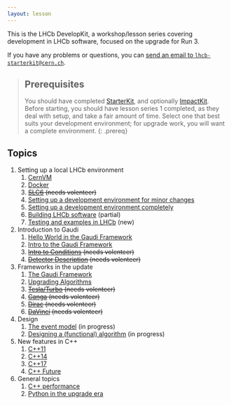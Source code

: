 ```yaml
---
layout: lesson
---
```


This is the LHCb DevelopKit, a workshop/lesson series covering development in LHCb software, focused on the upgrade for Run 3.

If you have any problems or questions, you can [send an email to
`lhcb-starterkit@cern.ch`](mailto:lhcb-starterkit@cern.ch).

> ## Prerequisites
>
> You should have completed [StarterKit](https://lhcb.github.io/first-analysis-steps/), and optionally [ImpactKit](https://lhcb.github.io/second-analysis-steps/). Before starting, you should have lesson series 1 completed, as they deal with setup, and take a fair amount of time. Select one that best suits your development environment; for upgrade work, you will want a complete environment.
{: .prereq}

## Topics

1. Setting up a local LHCb environment
    1. [CernVM](01a-cernvm)
    2. [Docker](01b-docker)
    3. ~~[SLC6](01c-sl6) (needs volenteer)~~
    4. [Setting up a development environment for minor changes](01d-setupsimple)
    5. [Setting up a development environment completely](01e-setupcomplete)
    6. [Building LHCb software](01f-building) (partial)
    7. [Testing and examples in LHCb](01g-testing) (new)
2. Introduction to Gaudi
    1. [Hello World in the Gaudi Framework](02a-gaudi-helloworld)
    2. [Intro to the Gaudi Framework](02b-gaudi-intro)
    3. ~~[Intro to Conditions](02c-conditions) (needs volenteer)~~
    4. ~~[Detector Description](02d-detectordesc) (needs volenteer)~~
3. Frameworks in the update
    1. [The Gaudi Framework](03a-gaudi)
    1. [Upgrading Algorithms](03b-upgrading)
    3. ~~[Tesla/Turbo](03c-tesla) (needs volenteer)~~
    4. ~~[Ganga](03d-ganga) (needs volenteer)~~
    5. ~~[Dirac](03e-dirac) (needs volenteer)~~
    6. ~~[DaVinci](03f-davinci) (needs volenteer)~~
4. Design
    1. [The event model](04a-event) (in progress)
    2. [Designing a (functional) algorithm](04b-algo) (in progress)
5. New features in C++
    1. [C++11](05a-cpp11)
    2. [C++14](05b-cpp14)
    3. [C++17](05c-cpp17)
    4. [C++ Future](05d-cppfuture)
6. General topics
    1. [C++ performance](06a-perf)
    2. [Python in the upgrade era](06b-python)

